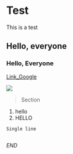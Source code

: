 # Test
This is a test

## Hello, everyone
### Hello, Everyone 

[Link_Google](https://www.google.com)

![](https://images-ext-2.discordapp.net/external/VNPE74WdcyT3oMaTh1n3j4OkhtbhAVBdlNV86SxAX-w/https/64.media.tumblr.com/46872d06def6c379eb40d3acc0828e66/2bb897dd85b0e690-70/s540x810/41398dbc6663ff600f4b657d41bcd4e79435bdd3.gif)

> Section

1. hello 
2. HELLO

`Single line`

```What it do

```
*END*
